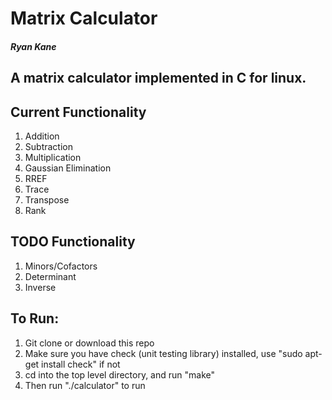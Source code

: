 # Matrix Calculator
##### Ryan Kane

## A matrix calculator implemented in C for linux.

## Current Functionality
1. Addition
2. Subtraction
3. Multiplication
4. Gaussian Elimination
5. RREF
6. Trace
7. Transpose
8. Rank

## TODO Functionality
1. Minors/Cofactors
2. Determinant
3. Inverse

## To Run:
1. Git clone or download this repo
2. Make sure you have check (unit testing library) installed, use "sudo apt-get install check" if not
3. cd into the top level directory, and run "make"
4. Then run "./calculator" to run
